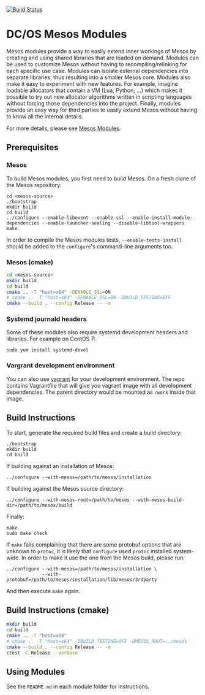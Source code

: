 [![Build Status](https://jenkins.mesosphere.com/service/jenkins/buildStatus/icon?job=mesos/modules/DCOS_Mesos_Modules-nightly)](https://jenkins.mesosphere.com/service/jenkins/job/mesos/job/modules/job/DCOS_Mesos_Modules-nightly/)

# DC/OS Mesos Modules

Mesos modules provide a way to easily extend inner workings of Mesos by creating
and using shared libraries that are loaded on demand. Modules can be used to
customize Mesos without having to recompiling/relinking for each specific use
case. Modules can isolate external dependencies into separate libraries, thus
resulting into a smaller Mesos core. Modules also make it easy to experiment
with new features. For example, imagine loadable allocators that contain a VM
(Lua, Python, …) which makes it possible to try out new allocator algorithms
written in scripting languages without forcing those dependencies into the
project. Finally, modules provide an easy way for third parties to easily extend
Mesos without having to know all the internal details.

For more details, please see
[Mesos Modules](http://mesos.apache.org/documentation/latest/modules/).

## Prerequisites

### Mesos

To build Mesos modules, you first need to build Mesos.
On a fresh clone of the Mesos repository:
```
cd <mesos-source>
./bootstrap
mkdir build
cd build
../configure --enable-libevent --enable-ssl --enable-install-module-dependencies --enable-launcher-sealing --disable-libtool-wrappers
make
```

In order to compile the Mesos modules tests, `--enable-tests-install`
should be added to the `configure`'s command-line arguments too.

### Mesos (cmake)

```sh
cd <mesos-source>
mkdir build
cd build
cmake .. -T "host=x64" -DENABLE_SSL=ON
# cmake .. -T "host=x64" -DENABLE_SSL=ON -DBUILD_TESTING=OFF
cmake --build . --config Release -- -m
```

### Systemd journald headers

Some of these modules also require systemd development headers and libraries.
For example on CentOS 7:
```
sudo yum install systemd-devel
```

### Vargrant development environment

You can also use [vagrant](https://www.vagrantup.com/) for your development
environment. The repo contains Vagrantfile that will give you vagrant image with
all development dependencies. The parent directory would be mounted as `/work`
inside that image.

## Build Instructions

To start, generate the required build files and create a build directory:
```
./bootstrap
mkdir build
cd build
```

If building against an installation of Mesos:
```
../configure --with-mesos=/path/to/mesos/installation
```

If building against the Mesos source directory:
```
../configure --with-mesos-root=/path/to/mesos --with-mesos-build-dir=/path/to/mesos/build
```

Finally:
```
make
sudo make check
```

If `make` fails complaining that there are some protobuf options that are
unknown to `protoc`, it is likely that `configure` used `protoc` installed
system-wide. In order to make it use the one from the Mesos build, please
run:

```
../configure --with-mesos=/path/to/mesos/installation \
             --with-protobuf=/path/to/mesos/installation/lib/mesos/3rdparty
```

And then execute `make` again.

## Build Instructions (cmake)

```sh
mkdir build
cd build
cmake .. -T "host=x64"
# cmake .. -T "host=x64" -DBUILD_TESTING=OFF -DMESOS_ROOT=../mesos
cmake --build . --config Release -- -m
ctest -C Release --verbose
```

## Using Modules

See the `README.md` in each module folder for instructions.
